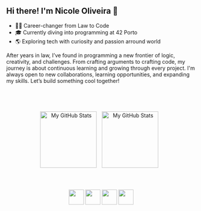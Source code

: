 ## Hi there! I'm Nicole Oliveira 🌟

- 👩‍💻 Career-changer from Law to Code
- 🎓 Currently diving into programming at 42 Porto
- 🌎 Exploring tech with curiosity and passion arround world 

After years in law, I’ve found in programming a new frontier of logic, creativity, and challenges. From crafting arguments to crafting code, my journey is about continuous learning and growing through every project. I'm always open to new collaborations, learning opportunities, and expanding my skills. Let’s build something cool together!
</div>
  
  ##
 
<div> 
<div>
  <br>
  <br>
</div>
<div align="center">
<img src="https://github-readme-stats.vercel.app/api?username=nicoleoliveiraa&show_icons=true&theme=synthwave&count_private=true" alt="My GitHub Stats" height="150px"/>
<img src="https://github-readme-stats.vercel.app/api/top-langs/?username=nicoleoliveiraa&layout=compact&theme=synthwave&count_private=true" style="margin: 10px" alt="My GitHub Stats" height="150px"/>
</div>
<div>
  <br>
  <br>
</div>
<p align="center">
<img src="https://cdn.jsdelivr.net/gh/devicons/devicon@latest/icons/c/c-original.svg" width="40" height="40"/>
<img src="https://cdn.jsdelivr.net/gh/devicons/devicon@latest/icons/cplusplus/cplusplus-original.svg" width="40" height="40"/>
<img src="https://cdn.jsdelivr.net/gh/devicons/devicon@latest/icons/html5/html5-original.svg" width="40" height="40"/>
<img src="https://cdn.jsdelivr.net/gh/devicons/devicon@latest/icons/css3/css3-original.svg" width="40" height="40"/>
</p>
          
          
          
          
          
